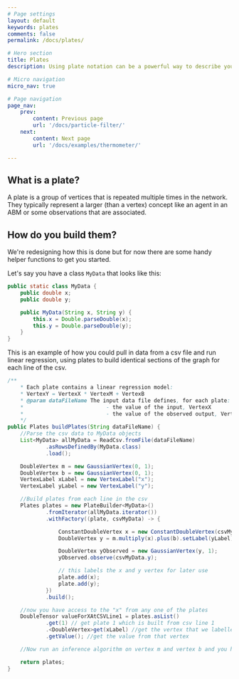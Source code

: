 ```yaml
---
# Page settings
layout: default
keywords: plates
comments: false
permalink: /docs/plates/

# Hero section
title: Plates
description: Using plate notation can be a powerful way to describe your model

# Micro navigation
micro_nav: true

# Page navigation
page_nav:
    prev:
        content: Previous page
        url: '/docs/particle-filter/'
    next:
        content: Next page
        url: '/docs/examples/thermometer/'

---
```


## What is a plate?

A plate is a group of vertices that is repeated multiple times in the network. They typically
represent a larger (than a vertex) concept like an agent in an ABM or some observations that are
associated.

## How do you build them?

We're redesigning how this is done but for now there are some handy helper functions to get you
started.

Let's say you have a class `MyData` that looks like this:
```java
public static class MyData {
    public double x;
    public double y;

    public MyData(String x, String y) {
        this.x = Double.parseDouble(x);
        this.y = Double.parseDouble(y);
    }
}
```
This is an example of how you could pull in data from a csv file and run linear regression, using
plates to build identical sections of the graph for each line of the csv.

```java
/**
    * Each plate contains a linear regression model:
    * VertexY = VertexX * VertexM + VertexB
    * @param dataFileName The input data file defines, for each plate:
    *                          - the value of the input, VertexX
    *                          - the value of the observed output, VertexY
    */
public Plates buildPlates(String dataFileName) {
    //Parse the csv data to MyData objects
    List<MyData> allMyData = ReadCsv.fromFile(dataFileName)
            .asRowsDefinedBy(MyData.class)
            .load();

    DoubleVertex m = new GaussianVertex(0, 1);
    DoubleVertex b = new GaussianVertex(0, 1);
    VertexLabel xLabel = new VertexLabel("x");
    VertexLabel yLabel = new VertexLabel("y");

    //Build plates from each line in the csv
    Plates plates = new PlateBuilder<MyData>()
            .fromIterator(allMyData.iterator())
            .withFactory((plate, csvMyData) -> {

                ConstantDoubleVertex x = new ConstantDoubleVertex(csvMyData.x).setLabel(xLabel);
                DoubleVertex y = m.multiply(x).plus(b).setLabel(yLabel);

                DoubleVertex yObserved = new GaussianVertex(y, 1);
                yObserved.observe(csvMyData.y);

                // this labels the x and y vertex for later use
                plate.add(x);
                plate.add(y);
            })
            .build();

    //now you have access to the "x" from any one of the plates
    DoubleTensor valueForXAtCSVLine1 = plates.asList()
            .get(1) // get plate 1 which is built from csv line 1
            .<DoubleVertex>get(xLabel) //get the vertex that we labelled "x" in that plate
            .getValue(); //get the value from that vertex

    //Now run an inference algorithm on vertex m and vertex b and you have linear regression

    return plates;
}
```